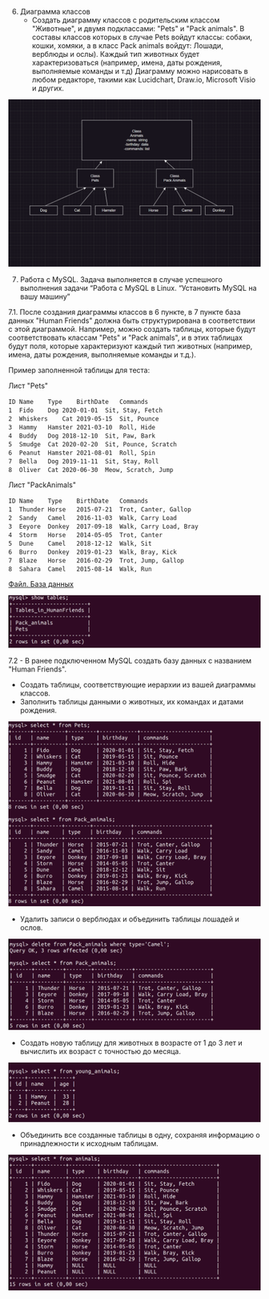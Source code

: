 6. Диаграмма классов
   - Создать диаграмму классов с родительским классом "Животные", и двумя подклассами: "Pets" и "Pack animals".
В составы классов которых в случае Pets войдут классы: собаки, кошки, хомяки, а в класс Pack animals войдут: Лошади, верблюды и ослы).
Каждый тип животных будет характеризоваться (например, имена, даты рождения, выполняемые команды и т.д)
Диаграмму можно нарисовать в любом редакторе, такими как Lucidchart, Draw.io, Microsoft Visio и других.

![Alt text](./images/image.png)

7. Работа с MySQL. Задача выполняется в случае успешного выполнения задачи “Работа с MySQL в Linux. “Установить MySQL на вашу машину”

7.1. После создания диаграммы классов в 6 пункте, в 7 пункте база данных "Human Friends" должна быть структурирована в соответствии с этой диаграммой. Например, можно создать таблицы, которые будут соответствовать классам "Pets" и "Pack animals", и в этих таблицах будут поля, которые характеризуют каждый тип животных (например, имена, даты рождения, выполняемые команды и т.д.). 

Пример заполненной таблицы для теста:

Лист "Pets"

`ID	Name	Type	BirthDate	Commands`<br>
`1	Fido	Dog	2020-01-01	Sit, Stay, Fetch`<br>
`2	Whiskers	Cat	2019-05-15	Sit, Pounce`<br>
`3	Hammy	Hamster	2021-03-10	Roll, Hide`<br>
`4	Buddy	Dog	2018-12-10	Sit, Paw, Bark`<br>
`5	Smudge	Cat	2020-02-20	Sit, Pounce, Scratch`<br>
`6	Peanut	Hamster	2021-08-01	Roll, Spin`<br>
`7	Bella	Dog	2019-11-11	Sit, Stay, Roll`<br>
`8	Oliver	Cat	2020-06-30	Meow, Scratch, Jump`<br>

 Лист "PackAnimals"

`ID	Name	Type	BirthDate	Commands`<br>
`1	Thunder	Horse	2015-07-21	Trot, Canter, Gallop`<br>
`2	Sandy	Camel	2016-11-03	Walk, Carry Load`<br>
`3	Eeyore	Donkey	2017-09-18	Walk, Carry Load, Bray`<br>
`4	Storm	Horse	2014-05-05	Trot, Canter`<br>
`5	Dune	Camel	2018-12-12	Walk, Sit`<br>
`6	Burro	Donkey	2019-01-23	Walk, Bray, Kick`<br>
`7	Blaze	Horse	2016-02-29	Trot, Jump, Gallop`<br>
`8	Sahara	Camel	2015-08-14	Walk, Run`<br>

[Файл. База данных](./database.sql)

![Alt text](./images/image-1.png)

7.2   - В ранее подключенном MySQL создать базу данных с названием "Human Friends".
   - Создать таблицы, соответствующие иерархии из вашей диаграммы классов.
   - Заполнить таблицы данными о животных, их командах и датами рождения.

   ![Alt text](./images/image-2.png)

   - Удалить записи о верблюдах и объединить таблицы лошадей и ослов.

![Alt text](./images/image-3.png)

   - Создать новую таблицу для животных в возрасте от 1 до 3 лет и вычислить их возраст с точностью до месяца.

![Alt text](./images/image-4.png)

   - Объединить все созданные таблицы в одну, сохраняя информацию о принадлежности к исходным таблицам.

![Alt text](./images/image-5.png)

